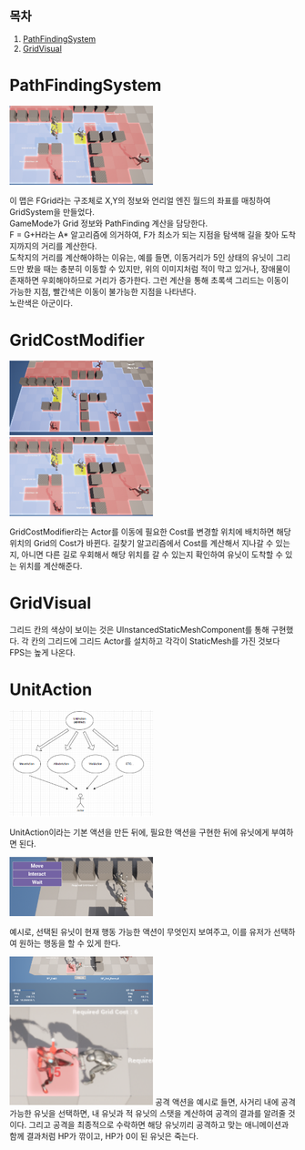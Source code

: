 ## 목차

1. [PathFindingSystem](#pathfindingsystem)
2. [GridVisual](#gridvisual)

# PathFindingSystem

<img src="ExplainImages/turn01.png" width="50%">

이 맵은 FGrid라는 구조체로 X,Y의 정보와 언리얼 엔진 월드의 좌표를 매칭하여 GridSystem을 만들었다.  
GameMode가 Grid 정보와 PathFinding 계산을 담당한다.  
F = G+H라는 A* 알고리즘에 의거하여, F가 최소가 되는 지점을 탐색해 길을 찾아 도착지까지의 거리를 계산한다.  
도착지의 거리를 계산해야하는 이유는, 예를 들면, 이동거리가 5인 상태의 유닛이 그리드만 봤을 때는 충분히 이동할 수 있지만, 위의 이미지처럼 적이 막고 있거나, 장애물이 존재하면 우회해야하므로 거리가 증가한다. 그런 계산을 통해 초록색 그리드는 이동이 가능한 지점, 빨간색은 이동이 불가능한 지점을 나타낸다.  
노란색은 아군이다.  

# GridCostModifier

<img src="ExplainImages/turn01-2.png" width="50%">
<img src="ExplainImages/turn01.png" width="50%">

GridCostModifier라는 Actor를 이동에 필요한 Cost를 변경할 위치에 배치하면 해당 위치의 Grid의 Cost가 바뀐다.
길찾기 알고리즘에서 Cost를 계산해서 지나갈 수 있는지, 아니면 다른 길로 우회해서 해당 위치를 갈 수 있는지 확인하여 유닛이 도착할 수 있는 위치를 계산해준다.


# GridVisual

그리드 칸의 색상이 보이는 것은 UInstancedStaticMeshComponent를 통해 구현했다.
각 칸의 그리드에 그리드 Actor를 설치하고 각각이 StaticMesh를 가진 것보다 FPS는 높게 나온다.

# UnitAction

<img src="ExplainImages/turn02.png" width="50%">

UnitAction이라는 기본 액션을 만든 뒤에, 필요한 액션을 구현한 뒤에 유닛에게 부여하면 된다.

<img src="ExplainImages/turn03.png" width="50%">

예시로, 선택된 유닛이 현재 행동 가능한 액션이 무엇인지 보여주고, 이를 유저가 선택하여 원하는 행동을 할 수 있게 한다.

<img src="ExplainImages/turn04.png" width="50%">
<img src="ExplainImages/turn05.png" width="50%">
공격 액션을 예시로 들면, 사거리 내에 공격 가능한 유닛을 선택하면, 내 유닛과 적 유닛의 스탯을 계산하여 공격의 결과를 알려줄 것이다. 그리고 공격을 최종적으로 수락하면 해당 유닛끼리 공격하고 맞는 애니메이션과 함께 결과처럼 HP가 깎이고, HP가 0이 된 유닛은 죽는다.

